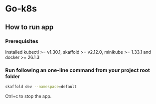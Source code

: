 # Go-k8s

## How to run app

### Prerequisites

Installed kubectl >= v1.30.1, skaffold >= v2.12.0, minikube >= 1.33.1 and docker >= 26.1.3

### Run following an one-line command from your project root folder

```bash
skaffold dev --namespace=default
```

Ctrl+c to stop the app.


